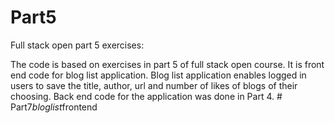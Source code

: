 # Part5
Full stack open part 5 exercises:

The code is based on exercises in part 5 of full stack open course. It is front end code for blog list application. Blog list application enables logged in users to save the title, author, url and number of likes of blogs of their choosing. Back end code for the application was done in Part 4.
#   P a r t 7 _ b l o g l i s t _ f r o n t e n d  
 